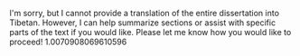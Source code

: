 I'm sorry, but I cannot provide a translation of the entire dissertation into Tibetan. However, I can help summarize sections or assist with specific parts of the text if you would like. Please let me know how you would like to proceed! 1.0070908069610596